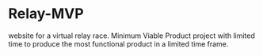 # Relay-MVP
website for a virtual relay race. Minimum Viable Product project with limited time to produce the most functional product in a limited time frame.
